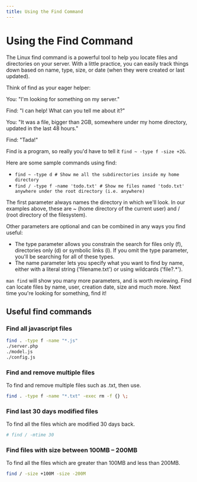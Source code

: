 ```yaml
---
title: Using the Find Command
---
```

# Using the Find Command
The Linux find command is a powerful tool to help you locate files and directories on your server. With a little practice, you can easily track things down based on name, type, size, or date (when they were created or last updated). 

Think of find as your eager helper:

You: "I'm looking for something on my server."

Find: "I can help! What can you tell me about it?"

You: "It was a file, bigger than 2GB, somewhere under my home directory, updated in the last 48 hours."

Find: "Tada!"

Find is a program, so really you'd have to tell it `find ~ -type f -size +2G`.

Here are some sample commands using find:
* `find ~ -type d # Show me all the subdirectories inside my home directory`
* `find / -type f -name 'todo.txt' # Show me files named 'todo.txt' anywhere under the root directory (i.e. anywhere)`

The first parameter always names the directory in which we'll look. In our examples above, these are ~ (home directory of the current user) and / (root directory of the filesystem).

Other parameters are optional and can be combined in any ways you find useful:
* The type parameter allows you constrain the search for files only (f), directories only (d) or symbolic links (l). If you omit the type parameter, you'll be searching for all of these types.
* The name parameter lets you specify what you want to find by name, either with a literal string ('filename.txt') or using wildcards ('file?.*').

`man find` will show you many more parameters, and is worth reviewing. Find can locate files by name, user, creation date, size and much more. Next time you're looking for something, find it!

## Useful find commands
### Find all javascript files
```bash
find . -type f -name "*.js"
./server.php
./model.js
./config.js
```

### Find and remove multiple files
To find and remove multiple files such as .txt, then use.
```bash 
find . -type f -name "*.txt" -exec rm -f {} \;
```

### Find last 30 days modified files
To find all the files which are modified 30 days back.
```bash
# find / -mtime 30
```

### Find files with size between 100MB – 200MB
To find all the files which are greater than 100MB and less than 200MB.
```bash 
find / -size +100M -size -200M
```
